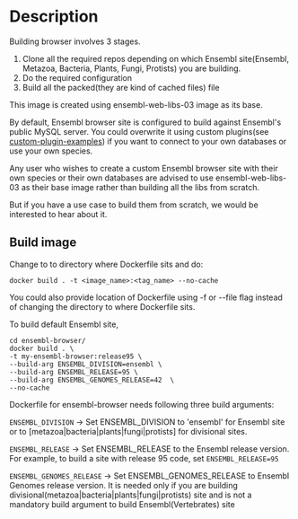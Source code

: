 # Description

Building browser involves 3 stages. 
1) Clone all the required repos depending on which Ensembl site(Ensembl, Metazoa, Bacteria, Plants, Fungi, Protists) you are building.
2) Do the required configuration
3) Build all the packed(they are kind of cached files) file

This image is created using ensembl-web-libs-03 image as its base.

By default, Ensembl browser site is configured to build against Ensembl's public MySQL server. You could overwrite it using custom plugins(see [custom-plugin-examples](https://github.com/Ensembl/ensembl-web-docker/tree/master/ensembl-browser/custom-plugin-examples)) if you want to connect to your own databases or use your own species.

Any user who wishes to create a custom Ensembl browser site with their own species or their own databases are advised to use ensembl-web-libs-03 as their base image rather than building all the libs from scratch.

But if you have a use case to build them from scratch, we would be interested to hear about it. 


## Build image

Change to to directory where Dockerfile sits and do:
```
docker build . -t <image_name>:<tag_name> --no-cache
```

You could also provide location of Dockerfile using -f or --file flag instead of changing the directory to where Dockerfile sits.


To build default Ensembl site,

```
cd ensembl-browser/
docker build . \
-t my-ensembl-browser:release95 \
--build-arg ENSEMBL_DIVISION=ensembl \
--build-arg ENSEMBL_RELEASE=95 \
--build-arg ENSEMBL_GENOMES_RELEASE=42  \
--no-cache
```

Dockerfile for ensembl-browser needs following three build arguments:

```ENSEMBL_DIVISION``` -> Set ENSEMBL_DIVISION to 'ensembl' for Ensembl site or to [metazoa|bacteria|plants|fungi|protists] for divisional sites.

```ENSEMBL_RELEASE``` -> Set ENSEMBL_RELEASE to the Ensembl release version. For example, to build a site with release 95 code, set ```ENSEMBL_RELEASE=95``` 

```ENSEMBL_GENOMES_RELEASE``` -> Set ENSEMBL_GENOMES_RELEASE to Ensembl Genomes release version. It is needed only if you are building divisional(metazoa|bacteria|plants|fungi|protists) site and is not a mandatory build argument to build Ensembl(Vertebrates) site
